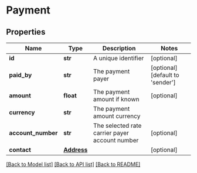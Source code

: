 # Payment

## Properties
Name | Type | Description | Notes
------------ | ------------- | ------------- | -------------
**id** | **str** | A unique identifier | [optional] 
**paid_by** | **str** | The payment payer | [optional] [default to 'sender']
**amount** | **float** | The payment amount if known | [optional] 
**currency** | **str** | The payment amount currency | 
**account_number** | **str** | The selected rate carrier payer account number | [optional] 
**contact** | [**Address**](Address.md) |  | [optional] 

[[Back to Model list]](../README.md#documentation-for-models) [[Back to API list]](../README.md#documentation-for-api-endpoints) [[Back to README]](../README.md)

